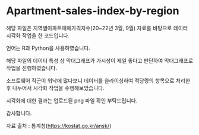# Apartment-sales-index-by-region
해당 파일은 지역별아파트매매가격지수(20~22년 3월, 9월) 자료를 바탕으로 데이터 시각화 작업을 한 코드입니다.

언어는 R과 Python을 사용하였습니다.

해당 파일의 데이터 특성 상 막대그래프가 가시성이 제일 좋다고 판단하여 막대그래프로 작업을 진행하였습니다.

소프트웨어 직군이 워낙에 많다보니 데이터를 슬라이싱하여 적당량의 항목으로 처리한 후 나누어서 시각화 작업을 수행해보았습니다.

시각화에 대한 결과는 업로드된 png 파일 확인 부탁드립니다.

감사합니다.

자료 출처 : 통계청(https://kostat.go.kr/ansk/)
